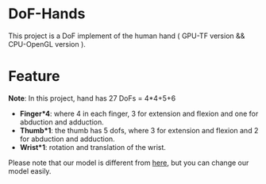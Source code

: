 DoF-Hands
=========================
This project is a DoF implement of the human hand  ( GPU-TF version && CPU-OpenGL version ). 

Feature
=========================
**Note**: In this project, hand has 27 DoFs = 4*4+5+6

- **Finger*4**: where 4 in each finger, 3 for extension and flexion and one for abduction and adduction.
- **Thumb*1**:  the thumb has 5 dofs, where 3 for extension and flexion and 2 for abduction and adduction.
- **Wrist*1**:  rotation and translation of the wrist.

Please note that our model is different from [here](https://biology.stackexchange.com/questions/30857/does-the-human-hand-have-27-degrees-of-freedom), but you can change our model easily.
